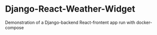# Django-React-Weather-Widget
Demonstration of a Django-backend React-frontent app run with docker-compose

